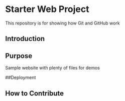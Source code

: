 # Starter Web Project

This repository is for showing how Git and GitHub work

## Introduction

## Purpose

Sample website with plenty of files for demos

##Deployment

## How to Contribute